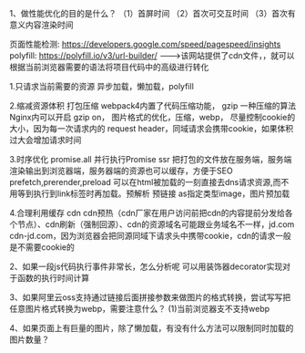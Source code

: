 1、做性能优化的目的是什么？
（1）首屏时间
（2）首次可交互时间
（3）首次有意义内容渲染时间

页面性能检测: https://developers.google.com/speed/pagespeed/insights
polyfill: https://polyfill.io/v3/url-builder/ --->该网站提供了cdn文件，<script>引入js后</script>，就可以根据当前浏览器需要的语法将项目代码中的高级进行转化

1.只请求当前需要的资源
    异步加载，懒加载，polyfill

2.缩减资源体积
    打包压缩 webpack4内置了代码压缩功能，
    gzip 一种压缩的算法 Nginx内可以开启 gzip on，
    图片格式的优化，压缩，webp，
    尽量控制cookie的大小，因为每一次请求内的 request header，同域请求会携带cookie，如果体积过大会增加请求时间

3.时序优化
    promise.all 并行执行Promise
    ssr 把打包的文件放在服务端，服务端渲染输出到浏览器端，服务器端的资源也可以缓存，方便于SEO
    prefetch,prerender,preload
    <link rel='dns-prefetch' href='xxxx1.com' /> 可以在html被加载的一刻直接去dns请求资源,而不用等到执行到link标签时再加载。预解析
    <link rel='preconnect' href='xxxx2.com' /> 预链接
    <link rel='preload' as='image' href='xxxx2.com/p.png' /> as指定类型image，图片预加载

4.合理利用缓存
    cdn cdn预热（cdn厂家在用户访问前把cdn的内容提前分发给各个节点）、cdn刷新（强制回源）、cdn的资源域名可能跟业务域名不一样，jd.com cdn-jd.com，因为浏览器会把同源同域下请求头中携带cookie，cdn的请求一般是不需要cookie的

2、如果一段js代码执行事件非常长，怎么分析呢
    可以用装饰器decorator实现对于函数的执行时间计算
    <script>
        const jsTimer = function(target,name,descriptor){
            const val = descriptor.value;
            descriptor.value = async function(){
                console.time(name);
                const res = await val.apply(this,arguments);
                console.timeEnd(name)
                return res
            }
            return descriptor
        }
    </script>

3、如果阿里云oss支持通过链接后面拼接参数来做图片的格式转换，尝试写写把任意图片格式转换为webp，需要注意什么？
    (1)当前浏览器支不支持webp

4、如果页面上有巨量的图片，除了懒加载，有没有什么方法可以限制同时加载的图片数量？
        
